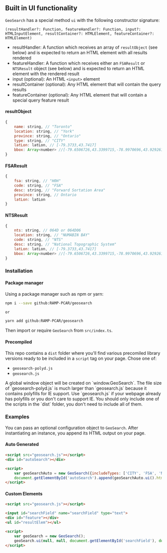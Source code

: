 ## Built in UI functionality

`GeoSearch` has a special method `ui` with the following constructor signature:

`(resultHandler?: Function, featureHandler?: Function, input?: HTMLInputElement, resultContainer?: HTMLElement, featureContainer?: HTMLElement)`

- resultHandler: A function which receives an array of `resultObject` (see below) and is expected to return an HTML element with all results rendered
- featureHandler: A function which receives either an `FSAResult` or `NTSResult` object (see below) and is expected to return an HTML element with the rendered result
- input (optional): An HTML `<input>` element 
- resultContainer (optional): Any HTML element that will contain the query results
- featureContainer (optional): Any HTML element that will contain a special query feature result

#### resultObject

```js
{
    name: string, // "Toronto"
    location: string, // "York"
    province: string, // "Ontario"
    type: string, // "CITY"
    latLon: latLon, // [-79.3733,43.7417]
    bbox: Array<number> //[-79.6506726,43.3399715,-78.9970696,43.9292617]
}
```

#### FSAResult

```js
{
    fsa: string, // "H0H"
    code: string, // "FSA"
    desc: string, // "Forward Sortation Area"
    province: string, // Ontario
    latLon: latLon
}
```


#### NTSResult

```js
{
    nts: string, // 064D or 064D06
    location: string, // "NUMABIN BAY"
    code: string, // "NTS"
    desc: string, // "National Topographic System"
    latLon: latLon, // [-79.3733,43.7417]
    bbox: Array<number> //[-79.6506726,43.3399715,-78.9970696,43.9292617]
}
```

### Installation

#### Package manager
Using a package manager such as npm or yarn:

```bash
npm i --save github:RAMP-PCAR/geosearch

or

yarn add github:RAMP-PCAR/geosearch
```

Then import or require `GeoSearch` from `src/index.ts`.

#### Precompiled

This repo contains a `dist` folder where you'll find various precomiled library versions ready to be included in a `script` tag on your page. Chose one of:
- `geosearch-polyd.js`
- `geosearch.js`

<p class="danger">
    A global window object will be created on `window.GeoSearch`. The file size of `geosearch-polyd.js` is much larger than `geosearch.js` because it contains polyfills for IE support. Use `geosearch.js` if your webpage already has polyfills or you don't care to support IE. You should only include one of the scripts in the `dist` folder, you don't need to include all of them.
</p>

### Examples
You can pass an optional configuration object to `GeoSearch`. After instantiating an instance, you append its HTML output on your page. 

#### Auto Generated
````html
<script src="geosearch.js"></script>
<div id="autoSearch"></div>

<script>    
    var geoSearchAuto = new GeoSearch({includeTypes: ['CITY', 'FSA', 'NTS', 'PROV', 'TERR', 'TOWN']});
    document.getElementById('autoSearch').append(geoSearchAuto.ui().htmlElem);
</script>
````

#### Custom Elements
````html
<script src="geosearch.js"></script>

<input id="searchField" name="searchField" type="text">
<div id="feature"></div>
<ul id="resultElem"></ul>

<script>    
    var geoSearch = new GeoSearch();
    geoSearch.ui(null, null, document.getElementById('searchField'), document.getElementById('resultElem'), document.getElementById('feature'));
</script>
````